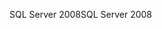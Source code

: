 <span data-ttu-id="bb12b-101">SQL Server 2008</span><span class="sxs-lookup"><span data-stu-id="bb12b-101">SQL Server 2008</span></span>